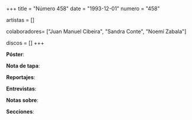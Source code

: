 +++
title = "Número 458"
date = "1993-12-01"
numero = "458"

artistas = []

colaboradores= ["Juan Manuel Cibeira", "Sandra Conte", "Noemí Zabala"]

discos = []
+++

**Póster**: 

**Nota de tapa**: 

**Reportajes**: 

**Entrevistas**: 

**Notas sobre**:

**Secciones**:
